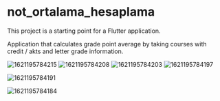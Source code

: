 # not_ortalama_hesaplama

This project is a starting point for a Flutter application.

Application that calculates grade point average by taking courses with credit / akts and 
letter grade information.

![1621195784215](https://user-images.githubusercontent.com/58954826/118412252-a0e0a980-b6a1-11eb-8c2a-e0759c1e1ee4.jpg) ![1621195784208](https://user-images.githubusercontent.com/58954826/118412305-ebfabc80-b6a1-11eb-8152-41129dd1c835.jpg) ![1621195784203](https://user-images.githubusercontent.com/58954826/118412307-edc48000-b6a1-11eb-80af-500c285ab9eb.jpg) ![1621195784197](https://user-images.githubusercontent.com/58954826/118412308-eef5ad00-b6a1-11eb-9bb6-633d26bb4a98.jpg)

![1621195784191](https://user-images.githubusercontent.com/58954826/118412309-f026da00-b6a1-11eb-9741-e8f512991fb5.jpg)

![1621195784184](https://user-images.githubusercontent.com/58954826/118412311-f0bf7080-b6a1-11eb-8aa4-6afa43ead93a.jpg)
